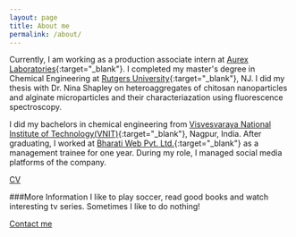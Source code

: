 ```yaml
---
layout: page
title: About me
permalink: /about/
---
```


Currently, I am working as a production associate intern at [Aurex Laboratories](http://aurexlabs.com){:target="_blank"}. I completed my master's degree in Chemical Engineering at [Rutgers University](http://sol.rutgers.edu){:target="_blank"}, NJ. I did my thesis with Dr. Nina Shapley on heteroaggregates of chitosan nanoparticles and alginate microparticles and their characteriazation using fluorescence spectroscopy. 

I did my bachelors in chemical engineering from [Visvesvaraya National Institute of Technology(VNIT)](http://www.vnit.ac.in){:target="_blank"}, Nagpur, India. After graduating, I worked at [Bharati Web Pvt. Ltd.](http://bharatiweb.in/index.html){:target="_blank"} as a management trainee for one year. During my role, I managed social media platforms of the company. 

<a href="{{ site.baseurl }}/resume">CV</a>

###More Information
I like to play soccer, read good books and watch interesting tv series. Sometimes I like to do nothing!

 
 

[Contact me](mailto:csp007chinmay@gmail.com)
